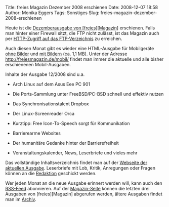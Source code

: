 Title: freies Magazin Dezember 2008 erschienen
Date: 2008-12-07 18:58
Author: Monika Eggers
Tags: Sonstiges
Slug: freies-magazin-dezember-2008-erschienen

Heute ist die [Dezemberausgabe von
[freies][Magazin]](ftp://ftp.freiesmagazin.de/2008/freiesMagazin-2008-12.pdf)
erschienen. Falls man hinter einer Firewall sitzt, die FTP nicht
zulässt, ist das Magazin auch per [HTTP-Zugriff auf das
FTP-Verzeichnis](http://www.freiesmagazin.de/ftp/2008/freiesMagazin-2008-12.pdf)
zu erreichen.


Auch diesen Monat gibt es wieder eine HTML-Ausgabe für Mobilgeräte [ohne
Bilder](http://freiesmagazin.de/mobil/freiesMagazin-2008-12.html) und
[mit
Bildern](http://freiesmagazin.de/mobil/freiesMagazin-2008-12-bilder.html)
(ca. 1,1 MB). Unter der Adresse <http://freiesmagazin.de/mobil/> findet
man immer die aktuelle und alle bisher erschienenen Mobil-Ausgaben.


<!--break--><!--break-->

Inhalte der Ausgabe 12/2008 sind u.a.


-   Arch Linux auf dem Asus Eee PC 901
-   Die Ports-Sammlung unter FreeBSD/PC-BSD schnell und effektiv nutzen
    
    
-   Das Synchronisationstalent Dropbox
-   Der Linux-Screenreader Orca
-   Kurztipp: Free Icon-To-Speech sorgt für Kommunikation
-   Barrierearme Websites
-   Der humanitäre Gedanke hinter der Barrierefreiheit
-   Veranstaltungskalender, News, Leserbriefe und vieles mehr


Das vollständige Inhaltsverzeichnis findet man auf der [Webseite der
aktuellen Ausgabe](http://www.freiesmagazin.de/freiesMagazin-2008-12).
Leserbriefe mit Lob, Kritik, Anregungen oder Fragen können an die
[Redaktion](http://www.freiesmagazin.de/kontakt) geschickt werden.


Wer jeden Monat an die neue Ausgabe erinnert werden will, kann auch den
[RSS-Feed](http://www.freiesmagazin.de/rss.xml) abonnieren. Auf der
[Magazin-Seite](http://www.freiesmagazin.de/magazin) können die letzten
drei Ausgaben von
[freies][Magazin]
abgerufen werden, ältere Ausgaben findet man im
[Archiv](http://www.freiesmagazin.de/archiv).



